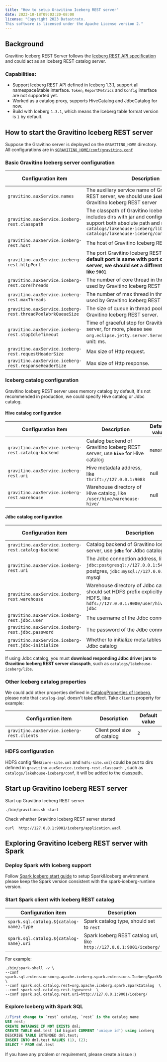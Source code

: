 ```yaml
---
title: "How to setup Gravitino Iceberg REST server"
date: 2023-10-18T09:03:20-08:00
license: "Copyright 2023 Datastrato.
This software is licensed under the Apache License version 2."
---
```


## Background
Gravitino Iceberg REST Server follows the [Iceberg REST API specification](https://github.com/apache/iceberg/blob/main/open-api/rest-catalog-open-api.yaml) and could act as an Iceberg REST catalog server. 

### Capabilities:
* Support Iceberg REST API defined in Iceberg 1.3.1, support all namespace&table interface. `Token`, `ReportMetrics` and `Config` interface are not supported yet.
* Worked as a catalog proxy, supports HiveCatalog and JdbcCatalog for now.
* Build with Iceberg `1.3.1`, which means the Iceberg table format version is `1` by default.

## How to start the Gravitino Iceberg REST server

Suppose the Gravitino server is deployed on the `GRAVITINO_HOME` directory.
All configurations are in [`$GRAVITINO_HOME/conf/gravitino.conf`](gravitino-server-config.md)

### Basic Gravitino Iceberg server configuration

| Configuration item                | Description                                                                                                                 | Default value | Since Version |
|-----------------------------------|-----------------------------------------------------------------------------------------------------------------------------|---------------|----|
| `gravitino.auxService.names ` | The auxiliary service name of Gravitino Iceberg REST server, we should use **`iceberg-rest`** for Gravitino Iceberg REST server | null | 0.2.0 |
| `gravitino.auxService.iceberg-rest.classpath ` | The classpath of Gravitino Iceberg REST server, includes dirs with jar and configuration which support both absolute path and relative path, like `catalogs/lakehouse-iceberg/libs, catalogs/lakehouse-iceberg/conf` | null | 0.2.0 |
| `gravitino.auxService.iceberg-rest.host` | The host of Gravitino Iceberg REST server | `0.0.0.0`| 0.2.0 |
| `gravitino.auxService.iceberg-rest.httpPort` | The port Gravitino Iceberg REST server, **the default port is same with port of Gravitino server, we should set a diffrent port explicitly, like `9001`** | `8090` | 0.2.0 |
| `gravitino.auxService.iceberg-rest.coreThreads` | The number of core thread in thread pool which is used by Gravitino Iceberg REST server. | `Math.min(Runtime.getRuntime().availableProcessors() * 2, 100)` | 0.2.0 |
| `gravitino.auxService.iceberg-rest.maxThreads` | The number of max thread in thread pool which is used by Gravitino Iceberg REST server. | `Math.max(Runtime.getRuntime().availableProcessors() * 4, 400)` | 0.2.0 |
| `gravitino.auxService.iceberg-rest.threadPoolWorkQueueSize` | The size of queue in thread pool which is used by Gravitino Iceberg REST server. | `100` | 0.2.0 |
| `gravitino.auxService.iceberg-rest.stopIdleTimeout` | Time of graceful stop for Gravitino Iceberg REST server, for more, please see `org.eclipse.jetty.server.Server#setStopTimeout`, unit: ms. | `30000` | 0.2.0 |
| `gravitino.auxService.iceberg-rest.requestHeaderSize` | Max size of Http request. | `131072` | 0.2.0 |
| `gravitino.auxService.iceberg-rest.responseHeaderSize` | Max size of Http response. | `131072` | 0.2.0 |

### Iceberg catalog configuration
Gravitino Iceberg REST server uses memory catalog by default, it's not recommended in production, we could specify Hive catalog or Jdbc catalog.

#### Hive catalog configuration

| Configuration item                | Description                                                                                                                 | Default value |  Since Version |
|-----------------------------------|-----------------------------------------------------------------------------------------------------------------------------|---------------|-----|
| `gravitino.auxService.iceberg-rest.catalog-backend` | Catalog backend of Gravitino Iceberg REST server, use **`hive`** for Hive catalog | `memory` | 0.2.0 |
| `gravitino.auxService.iceberg-rest.uri` | Hive metadata address, like `thrift://127.0.0.1:9083` | null | 0.2.0 |
| `gravitino.auxService.iceberg-rest.warehouse ` | Warehouse directory of Hive catalog, like `/user/hive/warehouse-hive/` | null | 0.2.0 |

#### Jdbc catalog configuration

| Configuration item                | Description                                                                                                                 | Default value |  Since Version |
|-----------------------------------|-----------------------------------------------------------------------------------------------------------------------------|---------------|-----|
| `gravitino.auxService.iceberg-rest.catalog-backend` | Catalog backend of Gravitino Iceberg REST server, use **`jdbc`** for Jdbc catalog | `memory`| 0.2.0 |
| `gravitino.auxService.iceberg-rest.uri` | The Jdbc connection address, like `jdbc:postgresql://127.0.0.1:5432` for postgres, `jdbc:mysql://127.0.0.1:3306/` for mysql  | null | 0.2.0 |
| `gravitino.auxService.iceberg-rest.warehouse ` | Warehouse directory of Jdbc catalog, you should set HDFS prefix explicitly if using HDFS, like `hdfs://127.0.0.1:9000/user/hive/warehouse-jdbc` | null | 0.2.0 |
| `gravitino.auxService.iceberg-rest.jdbc.user` | The username of the Jdbc connection| null | 0.2.0 |
| `gravitino.auxService.iceberg-rest.jdbc.password` | The password of the Jdbc connection  | null | 0.2.0 |
| `gravitino.auxService.iceberg-rest.jdbc-initialize` | Whether to initialize meta tables when create Jdbc catalog | `true` | 0.2.0 |

If using Jdbc catalog, you must **download responding Jdbc driver jars to Gravitino Iceberg REST server classpath**, such as `catalogs/lakehouse-iceberg/libs`.

### Other Iceberg catalog properties
We could add other properties defined in [CatalogProperties of Iceberg](https://github.com/apache/iceberg/blob/main/core/src/main/java/org/apache/iceberg/CatalogProperties.java), please note that `catalog-impl` doesn't take effect. 
Take `clients` property for example:

| Configuration item                | Description                                                                                                                 | Default value |
|-----------------------------------|-----------------------------------------------------------------------------------------------------------------------------|---------------|
| `gravitino.auxService.iceberg-rest.clients` | Client pool size of catalog | `2` |


### HDFS configuration
HDFS config files(`core-site.xml` and `hdfs-site.xml`) could be put to dirs defined in `gravitino.auxService.iceberg-rest.classpath `, such as `catalogs/lakehouse-iceberg/conf`, it will be added to the classpath. 

## Start up Gravitino Iceberg REST server
Start up Gravitino Iceberg REST server
```
./bin/gravitino.sh start
```
Check whether Gravitino Iceberg REST server started
```
curl  http://127.0.0.1:9001/iceberg/application.wadl
```

## Exploring Gravitino Iceberg REST server with Spark

### Deploy Spark with Iceberg support

Follow [Spark Iceberg start guide](https://iceberg.apache.org/docs/latest/getting-started/) to setup Spark&Iceberg environment. please keep the Spark version consistent with the spark-iceberg-runtime version.


### Start Spark client with Iceberg REST catalog
| Configuration item                | Description                                                                                                                 | 
|-----------------------------------|-----------------------------------------------------------------------------------------------------------------------------|
| `spark.sql.catalog.${catalog-name}.type` | Spark catalog type, should set to `rest` | 
| `spark.sql.catalog.${catalog-name}.uri` | Spark Iceberg REST catalog uri, like `http://127.0.0.1:9001/iceberg/` |

For example:
```
./bin/spark-shell -v \
--conf spark.sql.extensions=org.apache.iceberg.spark.extensions.IcebergSparkSessionExtensions \
--conf spark.sql.catalog.rest=org.apache.iceberg.spark.SparkCatalog  \
--conf spark.sql.catalog.rest.type=rest  \
--conf spark.sql.catalog.rest.uri=http://127.0.0.1:9001/iceberg/
```

### Explore Iceberg with Spark SQL
```sql
//First change to `rest` catalog, `rest` is the catalog name
USE rest;
CREATE DATABASE IF NOT EXISTS dml;
CREATE TABLE dml.test (id bigint COMMENT 'unique id') using iceberg
DESCRIBE TABLE EXTENDED dml.test;
INSERT INTO dml.test VALUES (1), (2);
SELECT * FROM dml.test
```

If you have any problem or requirement, please create a issue :)
